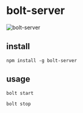 # bolt-server

![bolt-server](http://f.cl.ly/items/3V211X3u2O1S3V1y211W/Screen%20Shot%202011-09-25%20at%201.50.51%20AM.png)

## install

    npm install -g bolt-server

## usage

    bolt start

    bolt stop
